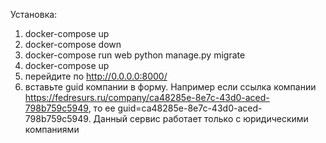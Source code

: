 Установка:
1. docker-compose up
2. docker-compose down
3. docker-compose run web python manage.py migrate
4. docker-compose up
5. перейдите по http://0.0.0.0:8000/
6. вставьте guid компании в форму.
Например если ссылка компании https://fedresurs.ru/company/ca48285e-8e7c-43d0-aced-798b759c5949, то ее guid=ca48285e-8e7c-43d0-aced-798b759c5949.
Данный сервис работает только с юридическими компаниями
